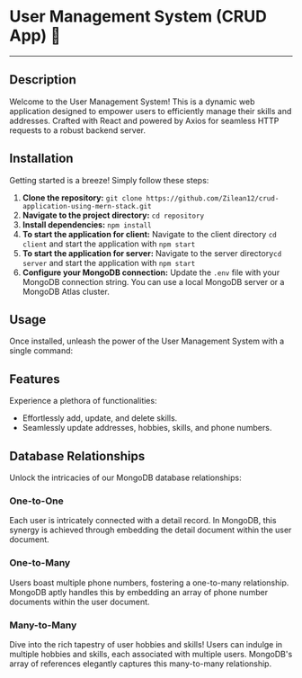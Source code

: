 # User Management System (CRUD App) 🚀
<hr>

## Description

Welcome to the User Management System! This is a dynamic web application designed to empower users to efficiently manage their skills and addresses. Crafted with React and powered by Axios for seamless HTTP requests to a robust backend server.

## Installation

Getting started is a breeze! Simply follow these steps:

1. **Clone the repository:** `git clone https://github.com/Zilean12/crud-application-using-mern-stack.git`
2. **Navigate to the project directory:** `cd repository`
3. **Install dependencies:** `npm install`
4. **To start the application for client:**
   Navigate to the client directory `cd client` and start the application with `npm start`
5. **To start the application for server:**
   Navigate to the server directory`cd server` and start the application with `npm start`
6. **Configure your MongoDB connection:**
   Update the `.env` file with your MongoDB connection string. You can use a local MongoDB server or a MongoDB Atlas cluster.

## Usage

Once installed, unleash the power of the User Management System with a single command: 


## Features

Experience a plethora of functionalities:

- Effortlessly add, update, and delete skills.
- Seamlessly update addresses, hobbies, skills, and phone numbers.

## Database Relationships

Unlock the intricacies of our MongoDB database relationships:

### One-to-One

Each user is intricately connected with a detail record. In MongoDB, this synergy is achieved through embedding the detail document within the user document.

### One-to-Many

Users boast multiple phone numbers, fostering a one-to-many relationship. MongoDB aptly handles this by embedding an array of phone number documents within the user document.

### Many-to-Many

Dive into the rich tapestry of user hobbies and skills! Users can indulge in multiple hobbies and skills, each associated with multiple users. MongoDB's array of references elegantly captures this many-to-many relationship.

